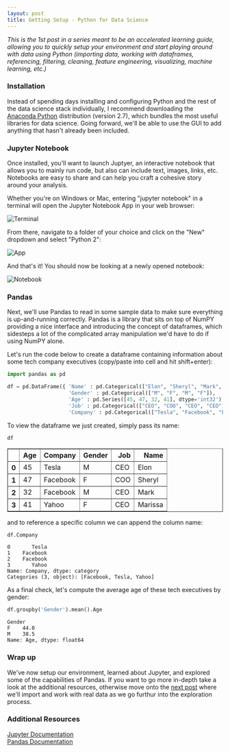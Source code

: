 ```yaml
---
layout: post
title: Getting Setup - Python for Data Science
---
```


*This is the 1st post in a series meant to be an accelerated learning guide, allowing you to quickly setup your environment and start playing around with data using Python (importing data, working with dataframes, referencing, filtering, cleaning, feature engineering, visualizing, machine learning, etc.)*

### Installation 

Instead of spending days installing and configuring Python and the rest of the data science stack individually, I recommend downloading the [Anaconda Python](https://www.continuum.io/downloads "Anaconda Python") distribution (version 2.7), which bundles the most useful libraries for data science. Going forward, we'll be able to use the GUI to add anything that hasn't already been included.

### Jupyter Notebook

Once installed, you'll want to launch Juptyer, an interactive notebook that allows you to mainly run code, but also can include text, images, links, etc. Notebooks are easy to share and can help you craft a cohesive story around your analysis.

Whether you're on Windows or Mac, entering "jupyter notebook" in a terminal will open the Jupyter Notebook App in your web browser:

![Terminal](https://mbalar.github.io/img/terminal.jpg)

From there, navigate to a folder of your choice and click on the "New" dropdown and select "Python 2":

![App](https://mbalar.github.io/img/app.jpg)

And that's it! You should now be looking at a newly opened notebook:

![Notebook](https://mbalar.github.io/img/notebook.jpg)

### Pandas

Next, we'll use Pandas to read in some sample data to make sure everything is up-and-running correctly. Pandas is a library that sits on top of NumPY providing a nice interface and introducing the concept of dataframes, which sidesteps a lot of the complicated array manipulation we'd have to do if using NumPY alone.

Let's run the code below to create a dataframe containing information about some tech company executives (copy/paste into cell and hit shift+enter):


```python
import pandas as pd

df = pd.DataFrame({ 'Name' : pd.Categorical(["Elon", "Sheryl", "Mark", "Marissa"]),
                    'Gender' : pd.Categorical(["M", "F", "M", "F"]),
                    'Age' : pd.Series([45, 47, 32, 41], dtype='int32'),
                    'Job' : pd.Categorical(["CEO", "COO", "CEO", "CEO"]),
                    'Company' : pd.Categorical(["Tesla", "Facebook", "Facebook", "Yahoo"])})
```

To view the dataframe we just created, simply pass its name:


```python
df
```




<div>
<table border="1" class="dataframe">
  <thead>
    <tr style="text-align: right;">
      <th></th>
      <th>Age</th>
      <th>Company</th>
      <th>Gender</th>
      <th>Job</th>
      <th>Name</th>
    </tr>
  </thead>
  <tbody>
    <tr>
      <th>0</th>
      <td>45</td>
      <td>Tesla</td>
      <td>M</td>
      <td>CEO</td>
      <td>Elon</td>
    </tr>
    <tr>
      <th>1</th>
      <td>47</td>
      <td>Facebook</td>
      <td>F</td>
      <td>COO</td>
      <td>Sheryl</td>
    </tr>
    <tr>
      <th>2</th>
      <td>32</td>
      <td>Facebook</td>
      <td>M</td>
      <td>CEO</td>
      <td>Mark</td>
    </tr>
    <tr>
      <th>3</th>
      <td>41</td>
      <td>Yahoo</td>
      <td>F</td>
      <td>CEO</td>
      <td>Marissa</td>
    </tr>
  </tbody>
</table>
</div>



and to reference a specific column we can append the column name:


```python
df.Company
```




    0       Tesla
    1    Facebook
    2    Facebook
    3       Yahoo
    Name: Company, dtype: category
    Categories (3, object): [Facebook, Tesla, Yahoo]



As a final check, let's compute the average age of these tech executives by gender:


```python
df.groupby('Gender').mean().Age
```




    Gender
    F    44.0
    M    38.5
    Name: Age, dtype: float64



### Wrap up

We've now setup our environment, learned about Jupyter, and explored some of the capabilities of Pandas. If you want to go more in-depth take a look at the additional resources, otherwise move onto the [next post](http://www.mitalbalar.com "Data Exploration") where we'll import and work with real data as we go furthur into the exploration process.

### Additional Resources

[Jupyter Documentation](https://jupyter.readthedocs.io/en/latest/index.html "Jupyter Documentation")  
[Pandas Documentation](http://pandas.pydata.org/pandas-docs/stable/index.html "Pandas Documentation")